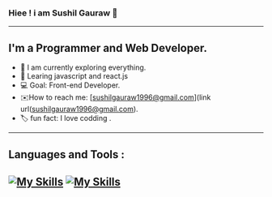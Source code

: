 ### Hiee ! i am Sushil Gauraw :wave:
---
## I'm a Programmer and  Web Developer.
+ :ear_of_rice: I am currently  exploring everything.
+ :pushpin: Learing javascript and react.js 
+ :computer: Goal: Front-end Developer.
+ :envelope:How to reach me: [sushilgauraw1996@gmail.com](link url(sushilgauraw1996@gmail.com).
+ :label: fun fact: I love codding .
---
## Languages and Tools :
[![My Skills](https://skills.thijs.gg/icons?i=js,html,css,wasm)](angular)
[![My Skills](https://skillicons.dev/icons?i=aws,gcp,azure,react,vue,flutter&perline=3)](https://skillicons.dev)
---


